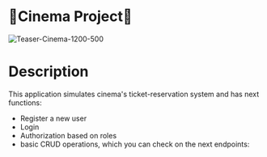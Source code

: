 ﻿# :ticket:Cinema Project:ticket:
![Teaser-Cinema-1200-500](https://user-images.githubusercontent.com/99022808/184300373-2fe103f0-a288-495e-842f-422c3082e160.jpg)
# Description
This application simulates cinema's ticket-reservation system and has next functions:
* Register a new user
* Login
* Authorization based on roles
* basic CRUD operations, which you can check on the next endpoints:

